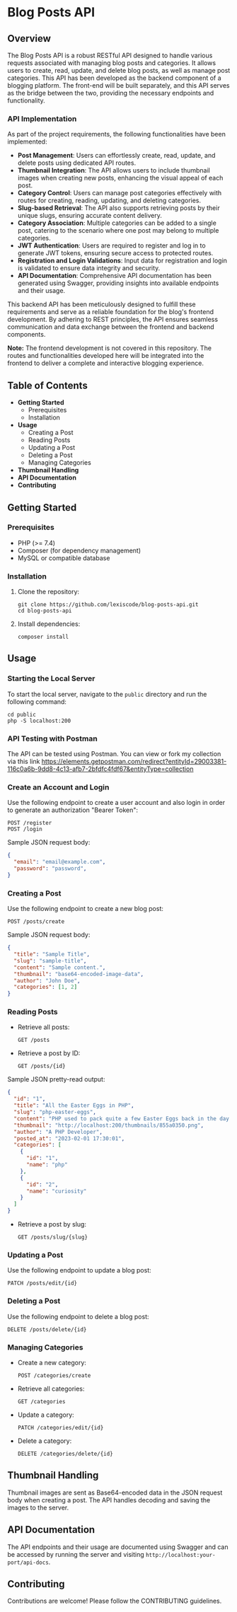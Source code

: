 # Blog Posts API

## Overview
The Blog Posts API is a robust RESTful API designed to handle various requests associated with managing blog posts and categories. It allows users to create, read, update, and delete blog posts, as well as manage post categories. This API has been developed as the backend component of a blogging platform. The front-end will be built separately, and this API serves as the bridge between the two, providing the necessary endpoints and functionality.

### API Implementation
As part of the project requirements, the following functionalities have been implemented:

- **Post Management**: Users can effortlessly create, read, update, and delete posts using dedicated API routes.
- **Thumbnail Integration**: The API allows users to include thumbnail images when creating new posts, enhancing the visual appeal of each post.
- **Category Control**: Users can manage post categories effectively with routes for creating, reading, updating, and deleting categories.
- **Slug-based Retrieval**: The API also supports retrieving posts by their unique slugs, ensuring accurate content delivery.
- **Category Association**: Multiple categories can be added to a single post, catering to the scenario where one post may belong to multiple categories.
- **JWT Authentication**: Users are required to register and log in to generate JWT tokens, ensuring secure access to protected routes.
- **Registration and Login Validations**: Input data for registration and login is validated to ensure data integrity and security.
- **API Documentation**: Comprehensive API documentation has been generated using Swagger, providing insights into available endpoints and their usage.

This backend API has been meticulously designed to fulfill these requirements and serve as a reliable foundation for the blog's frontend development. By adhering to REST principles, the API ensures seamless communication and data exchange between the frontend and backend components.

**Note:** The frontend development is not covered in this repository. The routes and functionalities developed here will be integrated into the frontend to deliver a complete and interactive blogging experience.

## Table of Contents
- **Getting Started**
  - Prerequisites
  - Installation
- **Usage**
  - Creating a Post
  - Reading Posts
  - Updating a Post
  - Deleting a Post
  - Managing Categories
- **Thumbnail Handling**
- **API Documentation**
- **Contributing**

## Getting Started

### Prerequisites
- PHP (>= 7.4)
- Composer (for dependency management)
- MySQL or compatible database

### Installation
1. Clone the repository:
   ```
   git clone https://github.com/lexiscode/blog-posts-api.git
   cd blog-posts-api
   ```

2. Install dependencies:
   ```
   composer install
   ```

## Usage

### Starting the Local Server
To start the local server, navigate to the `public` directory and run the following command:
```
cd public
php -S localhost:200
```

### API Testing with Postman
The API can be tested using Postman. You can view or fork my collection via this link https://elements.getpostman.com/redirect?entityId=29003381-116c0a6b-9dd8-4c13-afb7-2bfdfc4fdf67&entityType=collection 

### Create an Account and Login
Use the following endpoint to create a user account and also login in order to generate an authorization "Bearer Token":
```
POST /register
POST /login
```

Sample JSON request body:
```json
{
  "email": "email@example.com",
  "password": "password",
}

```

### Creating a Post
Use the following endpoint to create a new blog post:
```
POST /posts/create
```

Sample JSON request body:
```json
{
  "title": "Sample Title",
  "slug": "sample-title",
  "content": "Sample content.",
  "thumbnail": "base64-encoded-image-data",
  "author": "John Doe",
  "categories": [1, 2]
}

```

### Reading Posts
- Retrieve all posts:
  ```
  GET /posts
  ```

- Retrieve a post by ID:
  ```
  GET /posts/{id}
  ```

Sample JSON pretty-read output:

```json
{
  "id": "1",
  "title": "All the Easter Eggs in PHP",
  "slug": "php-easter-eggs",
  "content": "PHP used to pack quite a few Easter Eggs back in the day. Until PHP 5.5, calling a URL with a special string returned various bits of PHP information and images such as the PHP logo, credits, Zend Engine logo, and a quirky PHP Easter Egg logo.",
  "thumbnail": "http://localhost:200/thumbnails/855a0350.png",
  "author": "A PHP Developer",
  "posted_at": "2023-02-01 17:30:01",
  "categories": [
    {
      "id": "1",
      "name": "php"
    },
    {
      "id": "2",
      "name": "curiosity"
    }
  ]
}

```

- Retrieve a post by slug:
  ```
  GET /posts/slug/{slug}
  ```

### Updating a Post
Use the following endpoint to update a blog post:
```
PATCH /posts/edit/{id}
```

### Deleting a Post
Use the following endpoint to delete a blog post:
```
DELETE /posts/delete/{id}
```

### Managing Categories
- Create a new category:
  ```
  POST /categories/create
  ```

- Retrieve all categories:
  ```
  GET /categories
  ```

- Update a category:
  ```
  PATCH /categories/edit/{id}
  ```

- Delete a category:
  ```
  DELETE /categories/delete/{id}
  ```

## Thumbnail Handling
Thumbnail images are sent as Base64-encoded data in the JSON request body when creating a post. The API handles decoding and saving the images to the server.

## API Documentation
The API endpoints and their usage are documented using Swagger and can be accessed by running the server and visiting `http://localhost:your-port/api-docs`.

## Contributing
Contributions are welcome! Please follow the CONTRIBUTING guidelines.




